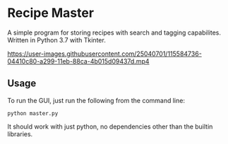 # Recipe Master
A simple program for storing recipes with search and tagging capabilites. Written in Python 3.7 with Tkinter.

https://user-images.githubusercontent.com/25040701/115584736-04410c80-a299-11eb-88ca-4b015d09437d.mp4

## Usage
To run the GUI, just run the following from the command line:
```
python master.py
```

It should work with just python, no dependencies other than the builtin libraries.
